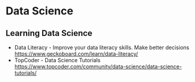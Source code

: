 # Data Science

## Learning Data Science

* Data Literacy - Improve your data literacy skills. Make better decisions
  https://www.geckoboard.com/learn/data-literacy/
* TopCoder - Data Science Tutorials
  https://www.topcoder.com/community/data-science/data-science-tutorials/
